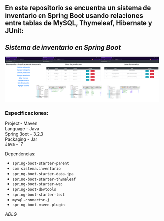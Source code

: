 En este repositorio se encuentra un sistema de inventario en Spring Boot usando relaciones entre tablas de MySQL, Thymeleaf, Hibernate y JUnit:
-
## ***Sistema de inventario en Spring Boot***

<div>
	<img src="https://raw.githubusercontent.com/ADLG/Sistema-de-inventario-en-Spring-Boot/main/Inventario%208080.png">
</div>

### Especificaciones:

Project - Maven <br>
Language - Java <br>
Spring Boot - 3.2.3 <br>
Packaging - Jar <br>
Java - 17 <br>

Dependencias:
* `spring-boot-starter-parent`
* `com.sistema.inventario`
* `spring-boot-starter-data-jpa`
* `spring-boot-starter-thymeleaf`
* `spring-boot-starter-web`
* `spring-boot-devtools`
* `spring-boot-starter-test`
* `mysql-connector-j`
* `spring-boot-maven-plugin`

*ADLG*
